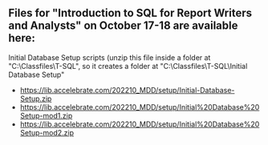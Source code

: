 ## Files for "Introduction to SQL for Report Writers and Analysts" on October 17-18 are available here: 


Initial Database Setup scripts (unzip this file inside a folder at "C:\Classfiles\T-SQL", so it creates a folder at "C:\Classfiles\T-SQL\Initial Database Setup"
- https://lib.accelebrate.com/202210_MDD/setup/Initial-Database-Setup.zip
- https://lib.accelebrate.com/202210_MDD/setup/Initial%20Database%20Setup-mod1.zip
- https://lib.accelebrate.com/202210_MDD/setup/Initial%20Database%20Setup-mod2.zip


